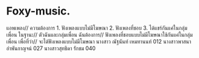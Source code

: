 # Foxy-music.
แอพเพลง//  ความต้องการ 1. ฟังเพลงแบบไม่มีโฆษณา 2. ฟังเพลงที่ชอบ 3. ได้แชร์กันแค่ในกลุ่มเพื่อน ในฐานะ// ตัวฉันและกลุ่มเพื่อน ฉันต้องการ// ฟังเพลงที่ชอบแบบไม่มีโฆษณาใช้กันแค่ในกลุ่มเพื่อน เพื่อที่ว่า// จะได้ฟังเพลงแบบไม่มีโฆษณา
นางสาว ณัฐนันท์ เหมทานนท์ 012
นางสาวพาสนา อำพันกาญจน์ 027
นางสาวสุทธิดา รักชม 040
